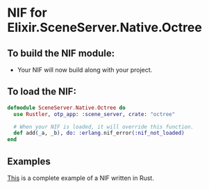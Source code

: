 # NIF for Elixir.SceneServer.Native.Octree

## To build the NIF module:

- Your NIF will now build along with your project.

## To load the NIF:

```elixir
defmodule SceneServer.Native.Octree do
  use Rustler, otp_app: :scene_server, crate: "octree"

  # When your NIF is loaded, it will override this function.
  def add(_a, _b), do: :erlang.nif_error(:nif_not_loaded)
end
```

## Examples

[This](https://github.com/rusterlium/NifIo) is a complete example of a NIF written in Rust.
